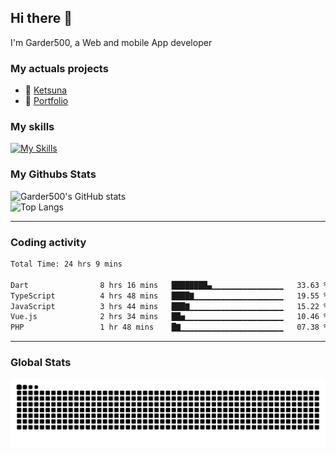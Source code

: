 ## Hi there 👋

I'm Garder500, a Web and mobile App developer

### My actuals projects 
- 🔭 [Ketsuna](https://ketsuna.com)
- 🌱 [Portfolio](https://jeremysoler.com)

### My skills

[![My Skills](https://skillicons.dev/icons?i=js,ts,html,bots,css,dotnet,rust,go,firebase,php,nodejs,nextjs,mysql,postgres,prisma,mongodb,vue,react,nuxtjs&perline=5)](https://skillicons.dev)

### My Githubs Stats

<!--- ![Garder 500 stats](https://github-readme-stats.vercel.app/api?username=garder500&show_icons=true&theme=Gradient) -->
![Garder500's GitHub stats](https://github-readme-stats.vercel.app/api?username=garder500&show_icons=true&theme=material-palenight&include_all_commits=true&custom_title=My%20Github%20Stats)
<br/>
![Top Langs](https://github-readme-stats.vercel.app/api/top-langs/?username=garder500&theme=material-palenight&layout=compact)

---
### Coding activity

<!--START_SECTION:waka-->

```txt
Total Time: 24 hrs 9 mins

Dart                8 hrs 16 mins   ████████▄▁▁▁▁▁▁▁▁▁▁▁▁▁▁▁▁   33.63 %
TypeScript          4 hrs 48 mins   ████▇▁▁▁▁▁▁▁▁▁▁▁▁▁▁▁▁▁▁▁▁   19.55 %
JavaScript          3 hrs 44 mins   ███▇▁▁▁▁▁▁▁▁▁▁▁▁▁▁▁▁▁▁▁▁▁   15.22 %
Vue.js              2 hrs 34 mins   ██▅▁▁▁▁▁▁▁▁▁▁▁▁▁▁▁▁▁▁▁▁▁▁   10.46 %
PHP                 1 hr 48 mins    █▇▁▁▁▁▁▁▁▁▁▁▁▁▁▁▁▁▁▁▁▁▁▁▁   07.38 %
```

<!--END_SECTION:waka-->

---

### Global Stats 

![Snake.svg](https://github.com/garder500/garder500/blob/output/github-contribution-grid-snake.svg)
